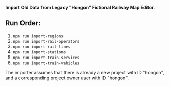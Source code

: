 **Import Old Data from Legacy "Hongon" Fictional Railway Map Editor.**

## Run Order:
1. ```npm run import-regions```
2. ```npm run import-rail-operators```
3. ```npm run import-rail-lines```
4. ```npm run import-stations```
5. ```npm run import-train-services```
6. ```npm run import-train-vehicles```

The importer assumes that there is already a new project with ID "hongon", and a corresponding project owner user with ID "hongon".